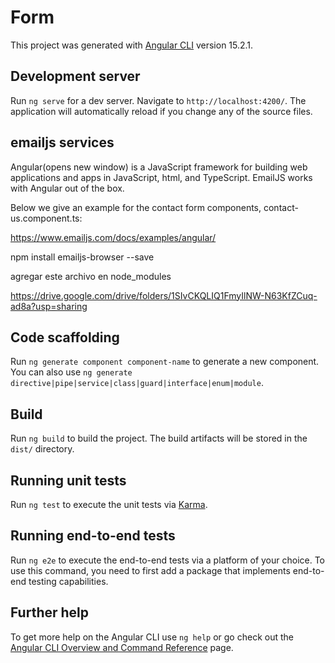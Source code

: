 # Form

This project was generated with [Angular CLI](https://github.com/angular/angular-cli) version 15.2.1.

## Development server

Run `ng serve` for a dev server. Navigate to `http://localhost:4200/`. The application will automatically reload if you change any of the source files.

## emailjs services



Angular(opens new window) is a JavaScript framework for building web applications and apps in JavaScript, html, and TypeScript. EmailJS works with Angular out of the box.

Below we give an example for the contact form components, contact-us.component.ts:

https://www.emailjs.com/docs/examples/angular/

npm install emailjs-browser --save

agregar este archivo en node_modules

https://drive.google.com/drive/folders/1SIvCKQLIQ1FmyIlNW-N63KfZCuq-ad8a?usp=sharing


## Code scaffolding

Run `ng generate component component-name` to generate a new component. You can also use `ng generate directive|pipe|service|class|guard|interface|enum|module`.

## Build

Run `ng build` to build the project. The build artifacts will be stored in the `dist/` directory.

## Running unit tests

Run `ng test` to execute the unit tests via [Karma](https://karma-runner.github.io).

## Running end-to-end tests

Run `ng e2e` to execute the end-to-end tests via a platform of your choice. To use this command, you need to first add a package that implements end-to-end testing capabilities.

## Further help

To get more help on the Angular CLI use `ng help` or go check out the [Angular CLI Overview and Command Reference](https://angular.io/cli) page.
